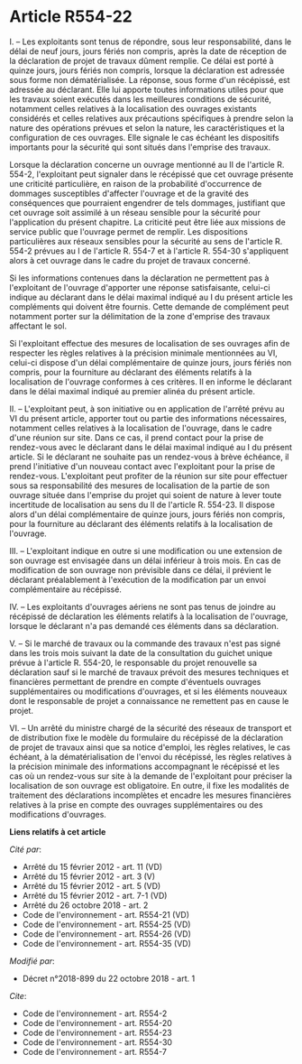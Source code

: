 # Article R554-22

I. – Les exploitants sont tenus de répondre, sous leur responsabilité, dans le délai de neuf jours, jours fériés non compris,
après la date de réception de la déclaration de projet de travaux dûment remplie. Ce délai est porté à quinze jours, jours
fériés non compris, lorsque la déclaration est adressée sous forme non dématérialisée. La réponse, sous forme d'un récépissé,
est adressée au déclarant. Elle lui apporte toutes informations utiles pour que les travaux soient exécutés dans les
meilleures conditions de sécurité, notamment celles relatives à la localisation des ouvrages existants considérés et celles
relatives aux précautions spécifiques à prendre selon la nature des opérations prévues et selon la nature, les
caractéristiques et la configuration de ces ouvrages. Elle signale le cas échéant les dispositifs importants pour la sécurité
qui sont situés dans l'emprise des travaux.

Lorsque la déclaration concerne un ouvrage mentionné au II de l'article R. 554-2, l'exploitant peut signaler dans le
récépissé que cet ouvrage présente une criticité particulière, en raison de la probabilité d'occurrence de dommages
susceptibles d'affecter l'ouvrage et de la gravité des conséquences que pourraient engendrer de tels dommages, justifiant que
cet ouvrage soit assimilé à un réseau sensible pour la sécurité pour l'application du présent chapitre. La criticité peut
être liée aux missions de service public que l'ouvrage permet de remplir. Les dispositions particulières aux réseaux
sensibles pour la sécurité au sens de l'article R. 554-2 prévues au I de l'article R. 554-7 et à l'article R. 554-30
s'appliquent alors à cet ouvrage dans le cadre du projet de travaux concerné.

Si les informations contenues dans la déclaration ne permettent pas à l'exploitant de l'ouvrage d'apporter une réponse
satisfaisante, celui-ci indique au déclarant dans le délai maximal indiqué au I du présent article les compléments qui
doivent être fournis. Cette demande de complément peut notamment porter sur la délimitation de la zone d'emprise des travaux
affectant le sol.

Si l'exploitant effectue des mesures de localisation de ses ouvrages afin de respecter les règles relatives à la précision
minimale mentionnées au VI, celui-ci dispose d'un délai complémentaire de quinze jours, jours fériés non compris, pour la
fourniture au déclarant des éléments relatifs à la localisation de l'ouvrage conformes à ces critères. Il en informe le
déclarant dans le délai maximal indiqué au premier alinéa du présent article.

II. – L'exploitant peut, à son initiative ou en application de l'arrêté prévu au VI du présent article, apporter tout ou
partie des informations nécessaires, notamment celles relatives à la localisation de l'ouvrage, dans le cadre d'une réunion
sur site. Dans ce cas, il prend contact pour la prise de rendez-vous avec le déclarant dans le délai maximal indiqué au I du
présent article. Si le déclarant ne souhaite pas un rendez-vous à brève échéance, il prend l'initiative d'un nouveau contact
avec l'exploitant pour la prise de rendez-vous. L'exploitant peut profiter de la réunion sur site pour effectuer sous sa
responsabilité des mesures de localisation de la partie de son ouvrage située dans l'emprise du projet qui soient de nature à
lever toute incertitude de localisation au sens du II de l'article R. 554-23. Il dispose alors d'un délai complémentaire de
quinze jours, jours fériés non compris, pour la fourniture au déclarant des éléments relatifs à la localisation de l'ouvrage.

III. – L'exploitant indique en outre si une modification ou une extension de son ouvrage est envisagée dans un délai
inférieur à trois mois. En cas de modification de son ouvrage non prévisible dans ce délai, il prévient le déclarant
préalablement à l'exécution de la modification par un envoi complémentaire au récépissé.

IV. – Les exploitants d'ouvrages aériens ne sont pas tenus de joindre au récépissé de déclaration les éléments relatifs à la
localisation de l'ouvrage, lorsque le déclarant n'a pas demandé ces éléments dans sa déclaration.

V. – Si le marché de travaux ou la commande des travaux n'est pas signé dans les trois mois suivant la date de la
consultation du guichet unique prévue à l'article R. 554-20, le responsable du projet renouvelle sa déclaration sauf si le
marché de travaux prévoit des mesures techniques et financières permettant de prendre en compte d'éventuels ouvrages
supplémentaires ou modifications d'ouvrages, et si les éléments nouveaux dont le responsable de projet a connaissance ne
remettent pas en cause le projet.

VI. – Un arrêté du ministre chargé de la sécurité des réseaux de transport et de distribution fixe le modèle du formulaire du
récépissé de la déclaration de projet de travaux ainsi que sa notice d'emploi, les règles relatives, le cas échéant, à la
dématérialisation de l'envoi du récépissé, les règles relatives à la précision minimale des informations accompagnant le
récépissé et les cas où un rendez-vous sur site à la demande de l'exploitant pour préciser la localisation de son ouvrage est
obligatoire. En outre, il fixe les modalités de traitement des déclarations incomplètes et encadre les mesures financières
relatives à la prise en compte des ouvrages supplémentaires ou des modifications d'ouvrages.

**Liens relatifs à cet article**

_Cité par_:

  - Arrêté du 15 février 2012 - art. 11 (VD)
  - Arrêté du 15 février 2012 - art. 3 (V)
  - Arrêté du 15 février 2012 - art. 5 (VD)
  - Arrêté du 15 février 2012 - art. 7-1 (VD)
  - Arrêté du 26 octobre 2018 - art. 2
  - Code de l'environnement - art. R554-21 (VD)
  - Code de l'environnement - art. R554-25 (VD)
  - Code de l'environnement - art. R554-26 (VD)
  - Code de l'environnement - art. R554-35 (VD)

_Modifié par_:

  - Décret n°2018-899 du 22 octobre 2018 - art. 1

_Cite_:

  - Code de l'environnement - art. R554-2
  - Code de l'environnement - art. R554-20
  - Code de l'environnement - art. R554-23
  - Code de l'environnement - art. R554-30
  - Code de l'environnement - art. R554-7
